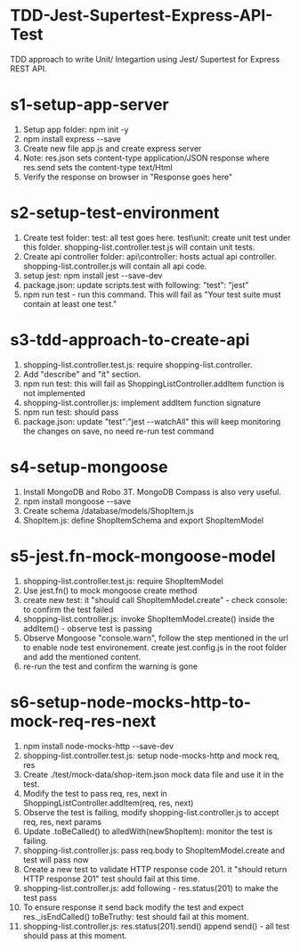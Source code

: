 # TDD-Jest-Supertest-Express-API-Test
TDD approach to write Unit/ Integartion using Jest/ Supertest for Express REST API.

# s1-setup-app-server
1. Setup app folder: npm init -y
2. npm install express --save
3. Create new file app.js and create express server
4. Note: res.json sets content-type application/JSON response where res.send sets the content-type text/Html 
5. Verify the response on browser in "Response goes here"

# s2-setup-test-environment
1. Create test folder: test: all test goes here. test\unit: create unit test under this folder. shopping-list.controller.test.js will contain unit tests.
2. Create api controller folder: api\controller: hosts actual api controller. shopping-list.controller.js will contain all api code.
3. setup jest: npm install jest --save-dev
4. package.json: update scripts.test with following: "test": "jest"
5. npm run test - run this command. This will fail as "Your test suite must contain at least one test."

# s3-tdd-approach-to-create-api
1. shopping-list.controller.test.js: require shopping-list.controller. 
2. Add "describe" and "it" section. 
3. npm run test: this will fail as ShoppingListController.addItem function is not implemented
4. shopping-list.controller.js: implement addItem function signature
5. npm run test: should pass
6. package.json: update "test":"jest --watchAll" this will keep monitoring the changes on save, no need re-run test command 

# s4-setup-mongoose
1. Install MongoDB and Robo 3T. MongoDB Compass is also very useful.
2. npm install mongoose --save
3. Create schema /database/models/ShopItem.js
4. ShopItem.js: define ShopItemSchema and export ShopItemModel 

# s5-jest.fn-mock-mongoose-model
1. shopping-list.controller.test.js: require ShopItemModel
2. Use jest.fn() to mock mongoose create method
3. create new test: it "should call ShopItemModel.create" - check console: to confirm the test failed
4. shopping-list.controller.js: invoke ShopItemModel.create() inside the addItem() - observe test is passing
5. Observe Mongoose "console.warn", follow the step mentioned in the url to enable node test environement. create jest.config.js in the root folder and add the mentioned content.
6. re-run the test and confirm the warning is gone

# s6-setup-node-mocks-http-to-mock-req-res-next
1. npm install node-mocks-http --save-dev
2. shopping-list.controller.test.js: setup node-mocks-http and mock req, res
3. Create ./test/mock-data/shop-item.json mock data file and use it in the test.
4. Modify the test to pass req, res, next in ShoppingListController.addItem(req, res, next) 
5. Observe the test is failing, modify shopping-list.controller.js to accept req, res, next params
6. Update .toBeCalled() to alledWith(newShopItem): monitor the test is failing.
7. shopping-list.controller.js: pass req.body to ShopItemModel.create and test will pass now
8. Create a new test to validate HTTP response code 201. it "should return HTTP response 201" test should fail at this time.
9. shopping-list.controller.js: add following - res.status(201) to make the test pass
10. To ensure response it send back modify the test and expect res._isEndCalled() toBeTruthy: test should fail at this moment.
11. shopping-list.controller.js: res.status(201).send() append send() - all test should pass at this moment.